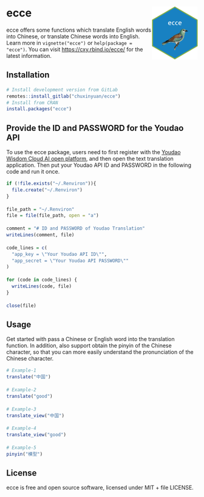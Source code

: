 
# ecce <img src="man/figures/logo.png" align="right" alt="" width="120" />

ecce offers some functions which translate English words into Chinese,
or translate Chinese words into English. Learn more in
`vignette("ecce")` or `help(package = "ecce")`. You can visit
<https://cxy.rbind.io/ecce/> for the latest information.

## Installation

``` r
# Install development version from GitLab
remotes::install_gitlab("chuxinyuan/ecce")
# Install from CRAN
install.packages("ecce")
```

## Provide the ID and PASSWORD for the Youdao API

To use the ecce package, users need to first register with the [Youdao
Wisdom Cloud AI open platform](https://ai.youdao.com/), and then open
the text translation application. Then put your Youdao API ID and
PASSWORD in the following code and run it once.

``` r
if (!file.exists("~/.Renviron")){
  file.create("~/.Renviron")
} 

file_path = "~/.Renviron"
file = file(file_path, open = "a")

comment = "# ID and PASSWORD of Youdao Translation"
writeLines(comment, file)

code_lines = c(
  "app_key = \"Your Youdao API ID\"",
  "app_secret = \"Your Youdao API PASSWORD\""
)

for (code in code_lines) {
  writeLines(code, file)
}

close(file)
```

## Usage

Get started with pass a Chinese or English word into the translation
function. In addition, also support obtain the pinyin of the Chinese 
character, so that you can more easily understand the pronunciation
of the Chinese character.

``` r
# Example-1
translate("中国")

# Example-2
translate("good")

# Example-3
translate_view("中国")

# Example-4
translate_view("good")

# Example-5
pinyin("模型")
```

## License

ecce is free and open source software, licensed under MIT + file
LICENSE.
